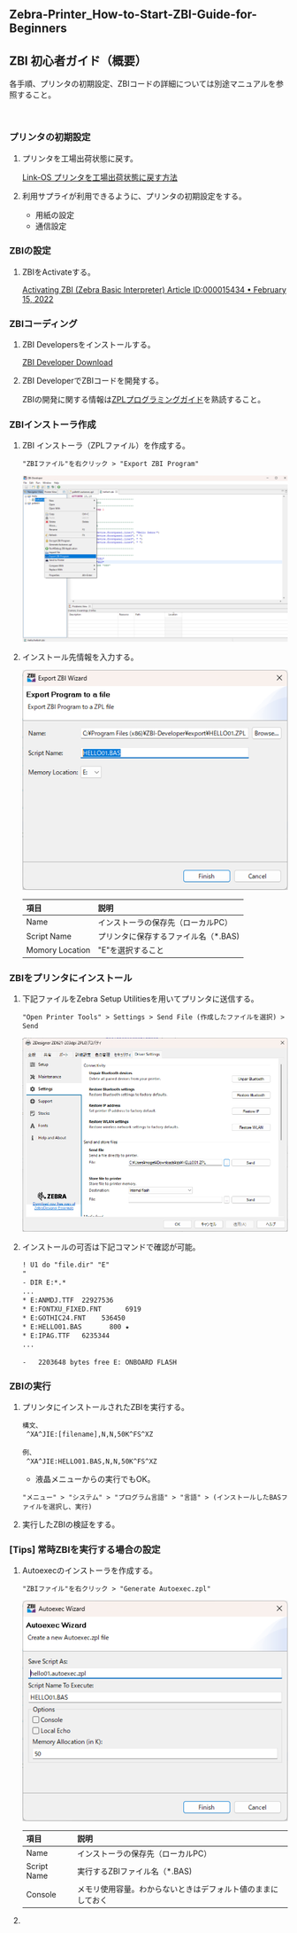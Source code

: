 ## Zebra-Printer_How-to-Start-ZBI-Guide-for-Beginners
## ZBI 初心者ガイド（概要）

各手順、プリンタの初期設定、ZBIコードの詳細については別途マニュアルを参照すること。

</br>

### プリンタの初期設定

1. プリンタを工場出荷状態に戻す。


    [Link-OS プリンタを工場出荷状態に戻す方法](https://github.com/shimauma-giken/Zebra-Printer_Factory-Reset-Link-OS-Printer#link-os-%E3%83%97%E3%83%AA%E3%83%B3%E3%82%BF%E3%82%92%E5%B7%A5%E5%A0%B4%E5%87%BA%E8%8D%B7%E7%8A%B6%E6%85%8B%E3%81%AB%E6%88%BB%E3%81%99%E6%96%B9%E6%B3%95)

1. 利用サプライが利用できるように、プリンタの初期設定をする。
    - 用紙の設定
    - 通信設定

### ZBIの設定

1. ZBIをActivateする。

    [Activating ZBI (Zebra Basic Interpreter) Article ID:000015434  •  February 15, 2022](https://supportcommunity.zebra.com/s/article/Activating-and-deactivating-ZBI-Zebra-Basic-Interpreter?language=en_US)

### ZBIコーディング

1. ZBI Developersをインストールする。

    [ZBI Developer Download](https://www.zebra.com/us/en/support-downloads/software/printer-software/zebra-basic-interpreter-zbi.html)

1. ZBI DeveloperでZBIコードを開発する。

    ZBIの開発に関する情報は[ZPLプログラミングガイド](https://www.zebra.com/content/dam/support-dam/en/documentation/unrestricted/guide/software/zpl-zbi2-pg-en.pdf)を熟読すること。

### ZBIインストーラ作成

1. ZBI インストーラ（ZPLファイル）を作成する。

    ```
    "ZBIファイル"を右クリック > "Export ZBI Program"
    ```

    ![alt text](image.png)


1. インストール先情報を入力する。

    ![alt text](image-1.png)

    |項目|説明|
    |------|---------|
    |Name| インストーラの保存先（ローカルPC）|
    |Script Name | プリンタに保存するファイル名（*.BAS) |
    |Momory Location    | "E"を選択すること

### ZBIをプリンタにインストール


1. 下記ファイルをZebra Setup Utilitiesを用いてプリンタに送信する。
    ```
    "Open Printer Tools" > Settings > Send File (作成したファイルを選択) > Send
    ```
    ![alt text](image-2.png)

1. インストールの可否は下記コマンドで確認が可能。
    ```
    ! U1 do "file.dir" "E"
    "
    - DIR E:*.*
    ...
    * E:ANMDJ.TTF  22927536
    * E:FONTXU_FIXED.FNT      6919
    * E:GOTHIC24.FNT    536450
    * E:HELLO01.BAS       800 ★
    * E:IPAG.TTF   6235344
    ...

    -   2203648 bytes free E: ONBOARD FLASH    
    ```


### ZBIの実行


1. プリンタにインストールされたZBIを実行する。

    ```
    構文、
     ^XA^JIE:[filename],N,N,50K^FS^XZ
    
    例、
     ^XA^JIE:HELLO01.BAS,N,N,50K^FS^XZ

     ```

    - 液晶メニューからの実行でもOK。

     ```
    "メニュー" > "システム" > "プログラム言語" > "言語" > (インストールしたBASファイルを選択し、実行)
     ```


1. 実行したZBIの検証をする。


### [Tips] 常時ZBIを実行する場合の設定

1. Autoexecのインストーラを作成する。

    ```
    "ZBIファイル"を右クリック > "Generate Autoexec.zpl"
    ```
    ![alt text](image-3.png)

    |項目|説明|
    |------|---------|
    |Name| インストーラの保存先（ローカルPC）|
    |Script Name | 実行するZBIファイル名（*.BAS) |
    |Console    | メモリ使用容量。わからないときはデフォルト値のままにしておく |

1. 
